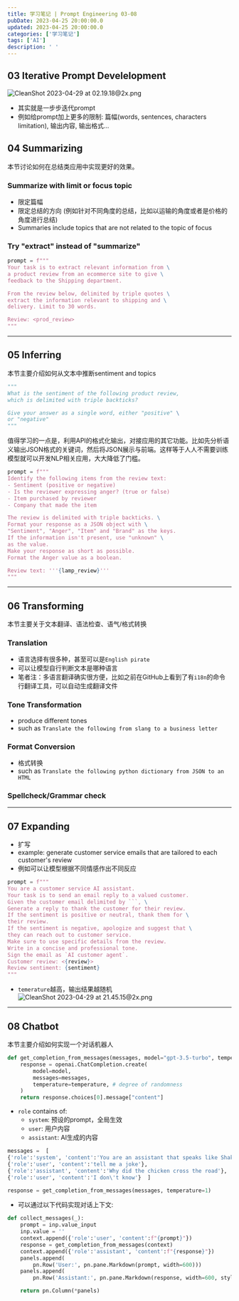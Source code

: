 ```yaml
---
title: 学习笔记 | Prompt Engineering 03-08
pubDate: 2023-04-25 20:00:00.0
updated: 2023-04-25 20:00:00.0
categories: ['学习笔记']
tags: ['AI']
description: ' '
---
```


## 03 Iterative Prompt Develelopment

![CleanShot 2023-04-29 at 02.19.18@2x.png](https://ender-picgo.oss-cn-shenzhen.aliyuncs.com/img/CleanShot%202023-04-29%20at%2002.19.18%402x.png)

- 其实就是一步步迭代prompt
- 例如给prompt加上更多的限制: 篇幅(words, sentences, characters limitation), 输出内容, 输出格式...

## 04 Summarizing

本节讨论如何在总结类应用中实现更好的效果。

### Summarize with limit or focus topic

- 限定篇幅
- 限定总结的方向 (例如针对不同角度的总结，比如以运输的角度或者是价格的角度进行总结)
- Summaries include topics that are not related to the topic of focus

### Try "extract" instead of "summarize"

``` python
prompt = f"""
Your task is to extract relevant information from \
a product review from an ecommerce site to give \
feedback to the Shipping department.

From the review below, delimited by triple quotes \
extract the information relevant to shipping and \
delivery. Limit to 30 words.

Review: <prod_review>
"""
```

---

## 05 Inferring

本节主要介绍如何从文本中推断sentiment and topics

``` python
"""
What is the sentiment of the following product review,
which is delimited with triple backticks?

Give your answer as a single word, either "positive" \
or "negative"
"""
```

值得学习的一点是，利用API的格式化输出，对接应用的其它功能。比如先分析语义输出JSON格式的关键词，然后将JSON展示与前端。这样等于人人不需要训练模型就可以开发NLP相关应用，大大降低了门槛。

``` python
prompt = f"""
Identify the following items from the review text:
- Sentiment (positive or negative)
- Is the reviewer expressing anger? (true or false)
- Item purchased by reviewer
- Company that made the item

The review is delimited with triple backticks. \
Format your response as a JSON object with \
"Sentiment", "Anger", "Item" and "Brand" as the keys.
If the information isn't present, use "unknown" \
as the value.
Make your response as short as possible.
Format the Anger value as a boolean.

Review text: '''{lamp_review}'''
"""
```

---

## 06 Transforming

本节主要关于文本翻译、语法检查、语气/格式转换

### Translation

- 语言选择有很多种，甚至可以是`English pirate`
- 可以让模型自行判断文本是哪种语言
- 笔者注：多语言翻译确实很方便，比如之前在GitHub上看到了有`i18n`的命令行翻译工具，可以自动生成翻译文件

### Tone Transformation

- produce different tones
- such as `Translate the following from slang to a business letter`

### Format Conversion

- 格式转换
- such as `Translate the following python dictionary from JSON to an HTML`

### Spellcheck/Grammar check

---

## 07 Expanding

- 扩写
- example: generate customer service emails that are tailored to each customer's review
- 例如可以让模型根据不同情感作出不同反应

``` python
prompt = f"""
You are a customer service AI assistant.
Your task is to send an email reply to a valued customer.
Given the customer email delimited by ```, \
Generate a reply to thank the customer for their review.
If the sentiment is positive or neutral, thank them for \
their review.
If the sentiment is negative, apologize and suggest that \
they can reach out to customer service.
Make sure to use specific details from the review.
Write in a concise and professional tone.
Sign the email as `AI customer agent`.
Customer review: <{review}>
Review sentiment: {sentiment}
"""
```

- `temerature`越高，输出结果越随机 ![CleanShot 2023-04-29 at 21.45.15@2x.png](https://ender-picgo.oss-cn-shenzhen.aliyuncs.com/img/CleanShot%202023-04-29%20at%2021.45.15%402x.png)

---

## 08 Chatbot

本节主要介绍如何实现一个对话机器人


``` python
def get_completion_from_messages(messages, model="gpt-3.5-turbo", temperature=0):
    response = openai.ChatCompletion.create(
        model=model,
        messages=messages,
        temperature=temperature, # degree of randomness
    )
    return response.choices[0].message["content"]
```

- `role` contains of:
	- `system`: 预设的prompt，全局生效
	- `user`: 用户内容
	- `assistant`: AI生成的内容

``` python
messages =  [
{'role':'system', 'content':'You are an assistant that speaks like Shakespeare.'},
{'role':'user', 'content':'tell me a joke'},
{'role':'assistant', 'content':'Why did the chicken cross the road'},
{'role':'user', 'content':'I don\'t know'}  ]

response = get_completion_from_messages(messages, temperature=1)
```

- 可以通过以下代码实现对话上下文:

``` python
def collect_messages(_):
    prompt = inp.value_input
    inp.value = ''
    context.append({'role':'user', 'content':f"{prompt}"})
    response = get_completion_from_messages(context)
    context.append({'role':'assistant', 'content':f"{response}"})
    panels.append(
        pn.Row('User:', pn.pane.Markdown(prompt, width=600)))
    panels.append(
        pn.Row('Assistant:', pn.pane.Markdown(response, width=600, style={'background-color': '#F6F6F6'})))

    return pn.Column(*panels)
```